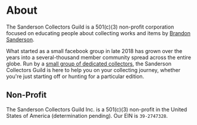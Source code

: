 # About

The Sanderson Collectors Guild is a 501(c)(3) non-profit corporation focused on educating people about collecting works and items by [Brandon Sanderson](https://brandonsanderson.com).

What started as a small facebook group in late 2018 has grown over the years into a several-thousand member community spread across the entire globe. Run by a [small group of dedicated collectors](/board), the Sanderson Collectors Guild is here to help you on your collecting journey, whether you're just starting off or hunting for a particular edition.

## Non-Profit

The Sanderson Collectors Guild Inc. is a 501(c)(3) non-profit in the United States of America (determination pending). Our EIN is `39-2747328`.
